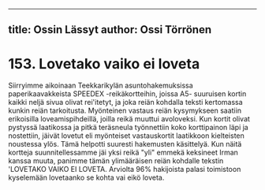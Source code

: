 
---
title: Ossin Lässyt
author: Ossi Törrönen
---

    
# 153. Lovetako vaiko ei loveta 
Siirryimme aikoinaan Teekkarikylän asuntohakemuksissa paperikaavakkeista SPEEDEX -reikäkortteihin, joissa A5-
suuruisen kortin kaikki neljä sivua olivat rei'itetyt, ja joka reiän kohdalla teksti kertomassa kunkin reiän tarkoitusta. 
Myönteinen vastaus reiän kysymykseen saatiin erikoisilla loveamispihdeillä, joilla reikä muuttui avoloveksi. Kun kortit 
olivat pystyssä laatikossa ja pitkä teräsneula työnnettiin koko korttipainon läpi ja nostettiin, jäivät lovetut eli myönteiset 
vastauskortit laatikkoon kielteisten noustessa ylös. Tämä helpotti suuresti hakemusten käsittelyä. Kun näitä kortteja 
suunnitellessamme jäi yksi reikä "yli" emmekä keksineet Irman kanssa muuta, panimme tämän ylimääräisen reiän 
kohdalle tekstin 'LOVETAKO VAIKO EI LOVETA. Arviolta 96% hakijoista palasi toimistoon kyselemään lovetaanko 
se kohta vai eikö loveta. 

